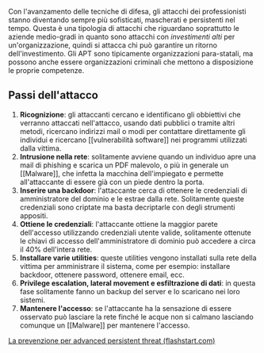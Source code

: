 Con l'avanzamento delle tecniche di difesa, gli attacchi dei professionisti stanno diventando sempre più sofisticati, mascherati e persistenti nel tempo.
Questa è una tipologia di attacchi che riguardano soprattutto le aziende medio-gradi in quanto sono attacchi con _investimenti alti_ per un'organizzazione, quindi si attacca chi può garantire un ritorno dell'investimento.
Gli APT sono tipicamente organizzazioni para-statali, ma possono anche essere organizzazioni criminali che mettono a disposizione le proprie competenze.

## Passi dell'attacco
1. __Ricognizione__: gli attaccanti cercano e identificano gli obbiettivi che verranno attaccati nell'attacco, usando dati pubblici o tramite altri metodi, ricercano indirizzi mail o modi per contattare direttamente gli individui e ricercano [[vulnerabilità software]] nei programmi utilizzati dalla vittima.
2. __Intrusione nella rete__: solitamente avviene quando un individuo apre una mail di phishing e scarica un PDF malevolo, o più in generale un [[Malware]], che infetta la macchina dell'impiegato e permette all'attaccante di essere già con un piede dentro la porta.
3. __Inserire una backdoor__: l'attaccante cerca di ottenere le credenziali di amministratore del dominio e le estrae dalla rete. Solitamente queste credenziali sono criptate ma basta decriptarle con degli strumenti appositi.
4. __Ottiene le credenziali__: l'attaccante ottiene la maggior parete dell'accesso utilizzando credenziali utente valide, solitamente ottenute le chiavi di accesso dell'amministratore di dominio può accedere a circa il 40% dell'intera rete.
5. __Installare varie utilities__: queste utilities vengono installati sulla rete della vittima per amministrare il sistema, come per esempio: installare backdoor, ottenere password, ottenere email, ecc.
6. __Privilege escalation, lateral movement e esfiltrazione di dati__: in questa fase solitamente fanno un backup del server e lo scaricano nei loro sistemi.
7. __Mantenere l'accesso__: se l'attaccante ha la sensazione di essere osservato può lasciare la rete finché le acque non si calmano lasciando comunque un [[Malware]] per mantenere l'accesso.

[La prevenzione per advanced persistent threat (flashstart.com)](https://flashstart.com/it/la-prevenzione-per-advanced-persistent-threat/#5-le-fasi-dellattacco-apt)